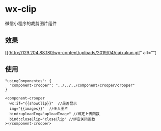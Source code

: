 # wx-clip
微信小程序的裁剪图片组件
## 效果
[](http://129.204.88.180/wp-content/uploads/2019/04/caixukun.gif" alt="")
## 使用

```
"usingComponentes": {
  "component-crooper": "../../../component/crooper/crooper"
}
```
```
<component-crooper 
  wx:if="{{showClip}}"  //是否显示
  img="{{images}}"  //传入图片   
  bind:uploadImg="uploadImage" //绑定上传函数
  bind:closeClip="closeClip" //绑定关闭函数
></component-crooper>
```

